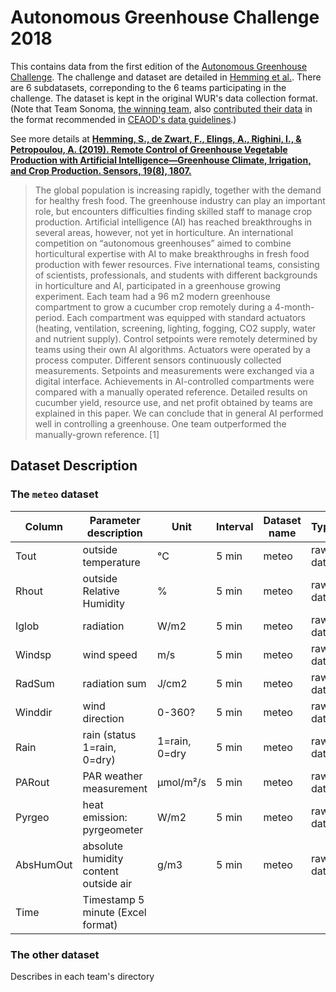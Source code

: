 # Autonomous Greenhouse Challenge 2018

This contains data from the first edition of the [Autonomous Greenhouse Challenge](http://autonomousgreenhouses.com). The challenge and dataset are detailed in [Hemming et al.](https://www.mdpi.com/1424-8220/19/8/1807). There are 6 subdatasets, correponding to the 6 teams participating in the challenge. The dataset is kept in the original WUR's data collection format. (Note that Team Sonoma, [the winning team](https://venturebeat.com/2018/12/14/microsoft-researchers-beat-tencent-and-intel-in-autonomous-greenhouse-competition/), also [contributed their data](https://github.com/CEAOD/Data/tree/master/GH_Cucumber/MicrosoftResearch) in the format recommended in [CEAOD's data guidelines](https://ceaod.github.io/data-guide/).)  

See more details at **[Hemming, S., de Zwart, F., Elings, A., Righini, I., & Petropoulou, A. (2019). Remote Control of Greenhouse Vegetable Production with Artificial Intelligence—Greenhouse Climate, Irrigation, and Crop Production. Sensors, 19(8), 1807.](https://www.mdpi.com/1424-8220/19/8/1807)**
> The global population is increasing rapidly, together with the demand for healthy fresh food. The greenhouse industry can play an important role, but encounters difficulties finding skilled staff to manage crop production. Artificial intelligence (AI) has reached breakthroughs in several areas, however, not yet in horticulture. An international competition on “autonomous greenhouses” aimed to combine horticultural expertise with AI to make breakthroughs in fresh food production with fewer resources. Five international teams, consisting of scientists, professionals, and students with different backgrounds in horticulture and AI, participated in a greenhouse growing experiment. Each team had a 96 m2 modern greenhouse compartment to grow a cucumber crop remotely during a 4-month-period. Each compartment was equipped with standard actuators (heating, ventilation, screening, lighting, fogging, CO2 supply, water and nutrient supply). Control setpoints were remotely determined by teams using their own AI algorithms. Actuators were operated by a process computer. Different sensors continuously collected measurements. Setpoints and measurements were exchanged via a digital interface. Achievements in AI-controlled compartments were compared with a manually operated reference. Detailed results on cucumber yield, resource use, and net profit obtained by teams are explained in this paper. We can conclude that in general AI performed well in controlling a greenhouse. One team outperformed the manually-grown reference. [1]


## Dataset Description
### The `meteo` dataset
| Column    | Parameter description                 | Unit          | Interval | Dataset name | Type     | Data collection |
|-----------|---------------------------------------|---------------|----------|--------------|----------|-----------------|
| Tout      | outside temperature                   | °C            | 5 min    | meteo        | raw data | Weather station |
| Rhout     | outside Relative Humidity             | %             | 5 min    | meteo        | raw data | Weather station |
| Iglob     | radiation                             | W/m2          | 5 min    | meteo        | raw data | Weather station |
| Windsp    | wind speed                            | m/s           | 5 min    | meteo        | raw data | Weather station |
| RadSum    | radiation sum                         | J/cm2         | 5 min    | meteo        | raw data | Weather station |
| Winddir   | wind direction                        | 0-360?        | 5 min    | meteo        | raw data | Weather station |
| Rain      | rain (status 1=rain, 0=dry)           | 1=rain, 0=dry | 5 min    | meteo        | raw data | Weather station |
| PARout    | PAR weather measurement               | µmol/m²/s     | 5 min    | meteo        | raw data | Weather station |
| Pyrgeo    | heat emission: pyrgeometer            | W/m2          | 5 min    | meteo        | raw data | Weather station |
| AbsHumOut | absolute humidity content outside air | g/m3          | 5 min    | meteo        | raw data | Weather station |
| Time      | Timestamp 5 minute (Excel format)     |               |          |              |          | Weather station |

### The other dataset
Describes in each team's directory
